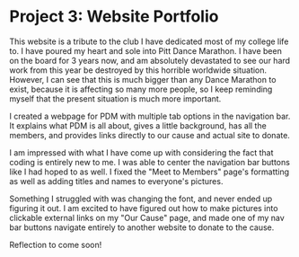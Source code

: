 # Project 3: Website Portfolio 

This website is a tribute to the club I have dedicated most of my college life to. I have poured my heart and sole into Pitt Dance Marathon. I have been on the board for 3 years now, and am absolutely devastated to see our hard work from this year be destroyed by this horrible worldwide situation. However, I can see that this is much bigger than any Dance Marathon to exist, because it is affecting so many more people, so I keep reminding myself that the present situation is much more important.

I created a webpage for PDM with multiple tab options in the navigation bar. It explains what PDM is all about, gives a little background, has all the members, and provides links directly to our cause and actual site to donate.

I am impressed with what I have come up with considering the fact that coding is entirely new to me. I was able to center the navigation bar buttons like I had hoped to as well. I fixed the "Meet to Members" page's formatting as well as adding titles and names to everyone's pictures. 

Something I struggled with was changing the font, and never ended up figuring it out. I am excited to have figured out how to make pictures into clickable external links on my "Our Cause" page, and made one of my nav bar buttons navigate entirely to another website to donate to the cause. 

Reflection to come soon!
